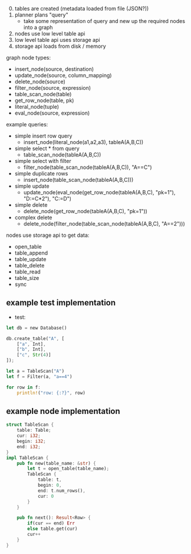 0. tables are created (metadata loaded from file (JSON?))
1. planner plans "query"
    - take some representation of query and new up the required nodes into a graph
2. nodes use low level table api
3. low level table api uses storage api
4. storage api loads from disk / memory

graph node types:
- insert_node(source, destination)
- update_node(source, column_mapping)
- delete_node(source)
- filter_node(source, expression)
- table_scan_node(table)
- get_row_node(table, pk)
- literal_node(tuple)
- eval_node(source, expression)

example queries:
- simple insert row query
    - insert_node(literal_node(a1,a2,a3), tableA(A,B,C))
- simple select * from query
    - table_scan_node(tableA(A,B,C))
- simple select with filter
    - filter_node(table_scan_node(tableA(A,B,C)), "A==C")
- simple duplicate rows
    - insert_node(table_scan_node(tableA(A,B,C)))
- simple update
    - update_node(eval_node(get_row_node(tableA(A,B,C), "pk=1"), "D:=C*2"), "C:=D")
- simple delete
    - delete_node(get_row_node(tableA(A,B,C), "pk=1"))
- complex delete
    - delete_node(filter_node(table_scan_node(tableA(A,B,C), "A==2")))

nodes use storage api to get data:
- open_table
- table_append
- table_update
- table_delete
- table_read
- table_size
- sync

## example test implementation
- test:
```rust
let db = new Database()

db.create_table("A", [
    ["a", Int],
    ["b", Int],
    ["c", Str(4)]
]);

let a = TableScan("A")
let f = Filter(a, "a==4")

for row in f:
    println!("row: {:?}", row)
```

## example node implementation
```rust
struct TableScan {
    table: Table;
    cur: i32;
    begin: i32;
    end: i32;
}
impl TableScan {
    pub fn new(table_name: &str) {
        let t = open_table(table_name);
        TableScan {
            table: t,
            begin: 0,
            end: t.num_rows(),
            cur: 0
        }
    }

    pub fn next(): Result<Row> {
        if(cur == end) Err
        else table.get(cur)
        cur++
    }
}
```